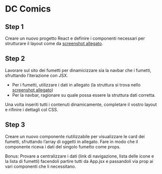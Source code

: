 # DC Comics

## Step 1

Creare un nuovo progetto React e definire i componenti necessari per strutturare il layout come da [screenshot allegato](./src/assets/design/dc-comics-empty-layout.png).

## Step 2

Lavorare sul sito dei fumetti per dinamicizzare sia la navbar che i fumetti, sfruttando l’iterazione con JSX.

- Per i fumetti, utilizzare i dati in allegato (la struttura si trova nello [screenshot allegato](./src/assets/design/dc-comics-step2.png))
- Per la navbar, ragionare su quale possa essere la struttura dati corretta.

Una volta inseriti tutti i contenuti dinamicamente, completare il vostro layout e rifinire i dettagli col CSS.

## Step 3

Creare un nuovo componente riutilizzabile per visualizzare le card dei fumetti, sfruttando l’array di oggetti in allegato. Fare in modo che il componente riceva i dati del singolo fumetto come props.

Bonus: Provare a centralizzare i dati (link di navigazione, lista delle icone e la lista di fumetti) facendoli partire tutti da App.jsx e passandoli via prop ai vari componenti che li necessitano.
